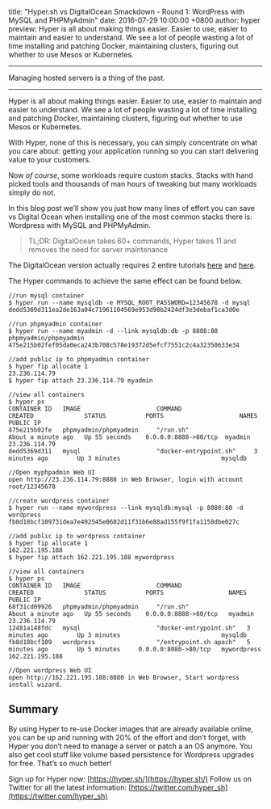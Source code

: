 title: "Hyper.sh vs DigitalOcean Smackdown - Round 1: WordPress with MySQL and PHPMyAdmin"
date: 2016-07-29 10:00:00 +0800
author: hyper
preview: Hyper is all about making things easier. Easier to use, easier to maintain and easier to understand. We see a lot of people wasting a lot of time installing and patching Docker, maintaining clusters, figuring out whether to use Mesos or Kubernetes.

---

Managing hosted servers is a thing of the past.

----

Hyper is all about making things easier. Easier to use, easier to maintain and easier to understand. We see a lot of people wasting a lot of time installing and patching Docker, maintaining clusters, figuring out whether to use Mesos or Kubernetes.

With Hyper, none of this is necessary, you can simply concentrate on what you care about: getting your application running so you can start delivering value to your customers.

Now _of course_, some workloads require custom stacks. Stacks with hand picked tools and thousands of man hours of tweaking but many workloads simply do not.

In this blog post we’ll show you just how many lines of effort you can save vs Digital Ocean when installing one of the most common stacks there is: Wordpress with MySQL and PHPMyAdmin.

> TL;DR: DigitalOcean takes 60+ commands, Hyper takes 11 and removes the need for server maintenance

The DigitalOcean version actually requires 2 entire tutorials [here](https://www.digitalocean.com/community/tutorials/how-to-install-wordpress-with-lamp-on-ubuntu-16-04) and [here](https://www.digitalocean.com/community/tutorials/how-to-install-and-secure-phpmyadmin-on-ubuntu-16-04).

The Hyper commands to achieve the same effect can be found below.

	//run mysql container
	​$ hyper run --name mysqldb -e MYSQL_ROOT_PASSWORD=12345678 -d mysql
	dedd5369d311ea2de163a04c71961104569e953d90b2424df3e3debaf1ca3d0e

	//run phpmyadmin container
	$ hyper run --name myadmin -d --link mysqldb:db -p 8888:80 phpmyadmin/phpmyadmin
	475e215b02fef05da0eca243b708c578e19372d5efcf7551c2c4a32350633e34

	//add public ip to phpmyadmin container
	$ hyper fip allocate 1
	23.236.114.79
	$ hyper fip attach 23.236.114.79 myadmin

	//view all containers
	$ hyper ps
	CONTAINER ID   IMAGE                     COMMAND                  	CREATED              STATUS           PORTS                  	NAMES       PUBLIC IP
	475e215b02fe   phpmyadmin/phpmyadmin     "/run.sh"                	About a minute ago   Up 55 seconds    0.0.0.0:8888->80/tcp  myadmin     23.236.114.79
	dedd5369d311   mysql                     "docker-entrypoint.sh"     3 minutes ago        Up 3 minutes                            mysqldb

	//Open myphpadmin Web UI
	open http://23.236.114.79:8888 in Web Browser, login with account root/12345678

	//create wordpress container
	$ hyper run --name mywordpress --link mysqldb:mysql -p 8080:80 -d wordpress
	fb8d18bcf109731dea7e492545e0602d11f31b6e88ad155f9f1fa1158dbe027c

	//add public ip to wordpress container
	$ hyper fip allocate 1
	162.221.195.188
	$ hyper fip attach 162.221.195.188 mywordpress

	//view all containers
	$ hyper ps
	CONTAINER ID   IMAGE                     COMMAND                  CREATED              STATUS           PORTS                  NAMES        PUBLIC IP
	68f31cd09926   phpmyadmin/phpmyadmin     "/run.sh"                About a minute ago   Up 55 seconds    0.0.0.0:8888->80/tcp   myadmin      23.236.114.79
	12481a148fdc   mysql                     "docker-entrypoint.sh"   3 minutes ago        Up 3 minutes                            mysqldb
	fb8d18bcf109   wordpress                 "/entrypoint.sh apach"   5 minutes ago        Up 5 minutes     0.0.0.0:8080->80/tcp   mywordpress  162.221.195.188

	//Open wordpress Web UI
	open http://162.221.195.188:8080 in Web Browser, Start wordpress install wizard.

Summary
----
By using Hyper to re-use Docker images that are already available online, you can be up and running with 20% of the effort and don’t forget, with Hyper you don’t need to manage a server or patch a an OS anymore. You also get cool stuff like volume based persistence for Wordpress upgrades for free. That’s so much better!

Sign up for Hyper now: [https://hyper.sh/](https://hyper.sh/)
Follow us on Twitter for all the latest information: [https://twitter.com/hyper_sh](https://twitter.com/hyper_sh)
